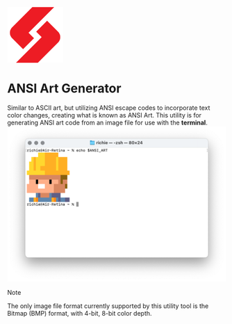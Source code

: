 <img src="https://raw.githubusercontent.com/Insoft-UK/Insoft-UK/main/assets/silhouette-logo.svg" style="width: 128px" />

# ANSI Art Generator

Similar to ASCII art, but utilizing ANSI escape codes to incorporate text color changes, creating what is known as ANSI Art.
This utility is for generating ANSI art code from an image file for use with the **terminal**.
![Screenshot](https://github.com/Insoft-UK/ansiArt/blob/main/assets/screenshot.png)

> [!NOTE]
The only image file format currently supported by this utility tool is the Bitmap (BMP) format, with 4-bit, 8-bit color depth.
